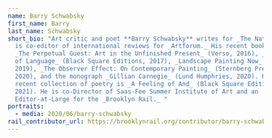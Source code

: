 ```yaml
---
name: Barry Schwabsky
first_name: Barry
last_name: Schwabsky
short_bio: "Art critic and poet **Barry Schwabsky** writes for _The Nation_ and
  is co-editor of international reviews for _Artforum._ His recent books include
  _The Perpetual Guest: Art in the Unfinished Present_ (Verso, 2016), _Heretics
  of Language_ (Black Square Editions, 2017), _Landscape Painting Now_ (D.A.P,
  2019), _The Observer Effect: On Contemporary Painting_ (Sternberg Press,
  2020), and the monograph _Gillian Carnegie_ (Lund Humphries, 2020). His most
  recent collection of poetry is _A Feeling of And_ (Black Square Editions,
  2021). He is co-Director of Saas-Fee Summer Institute of Art and an
  Editor-at-Large for the _Brooklyn Rail._ "
portraits:
  - media: 2020/06/barry-schwabsky
rail_contributor_url: https://brooklynrail.org/contributor/barry-schwabsky
---
```

